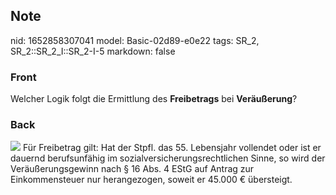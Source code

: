 ## Note
nid: 1652858307041
model: Basic-02d89-e0e22
tags: SR_2, SR_2::SR_2_I::SR_2-I-5
markdown: false

### Front
Welcher Logik folgt die Ermittlung des <b>Freibetrags</b> bei
<b>Veräußerung</b>?

### Back
<img src="paste-3e64081e9951af6ec756fee6344a04070c7fe2bd.jpg"> Für
Freibetrag gilt: Hat der Stpfl. das 55. Lebensjahr vollendet oder
ist er dauernd berufsunfähig im sozialversicherungsrechtlichen
Sinne, so wird der Veräußerungsgewinn nach § 16 Abs. 4 EStG auf
Antrag zur Einkommensteuer nur herangezogen, soweit er 45.000 €
übersteigt.
